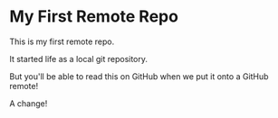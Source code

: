# My First Remote Repo

This is my first remote repo.

It started life as a local git repository.

But you'll be able to read this on GitHub when we put it onto a GitHub remote!

A change!
